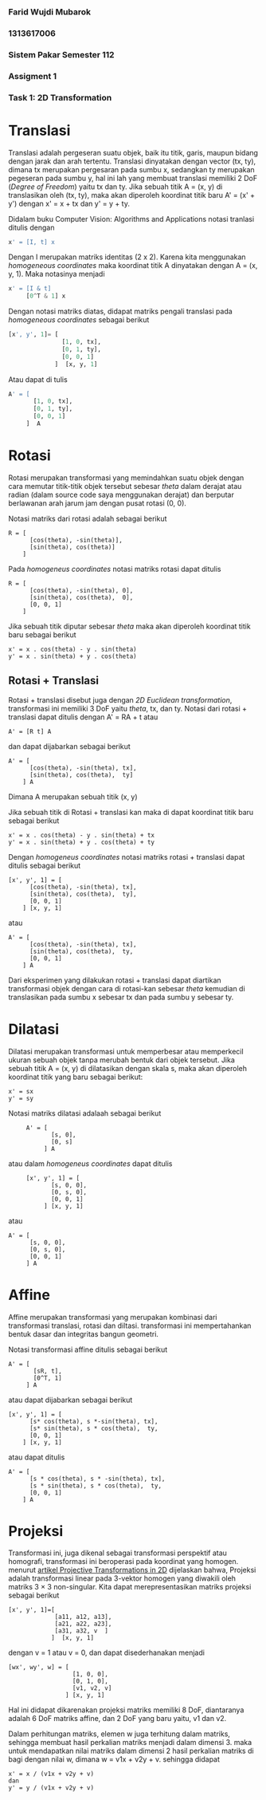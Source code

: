 ### Farid Wujdi Mubarok
### 1313617006
### Sistem Pakar Semester 112
### Assigment 1
### Task 1: 2D Transformation

# Translasi

Translasi adalah pergeseran suatu objek, baik itu titik, garis, maupun bidang dengan jarak dan arah tertentu. Translasi dinyatakan dengan vector (tx, ty), dimana tx merupakan pergesaran pada sumbu x, sedangkan ty merupakan pegeseran pada sumbu y, hal ini lah yang membuat translasi memiliki 2 DoF (*Degree of Freedom*) yaitu tx dan ty. Jika sebuah titik A = (x, y) di translasikan oleh (tx, ty), maka akan diperoleh koordinat titik baru A' = (x' + y') dengan x' = x + tx dan y' = y + ty.


Didalam buku Computer Vision: Algorithms and Applications notasi tranlasi ditulis dengan 
```python
x' = [I, t] x
```

Dengan I merupakan matriks identitas (2 x 2). Karena kita menggunakan *homogeneous coordinates* maka koordinat titik A dinyatakan dengan A = (x, y, 1). Maka notasinya menjadi 

```python
x' = [I & t]
     [0^T & 1] x
```

Dengan notasi matriks diatas, didapat matriks pengali translasi pada *homogeneous coordinates* sebagai berikut
```python
[x', y', 1]= [
               [1, 0, tx],
               [0, 1, ty],
               [0, 0, 1]
             ]  [x, y, 1]

```

Atau dapat di tulis
```python
A' = [
       [1, 0, tx],
       [0, 1, ty],
       [0, 0, 1]
     ]  A

```

# Rotasi
Rotasi merupakan transformasi yang memindahkan suatu objek dengan cara memutar titik-titik objek tersebut sebesar *theta* dalam derajat atau radian (dalam source code saya menggunakan derajat) dan berputar berlawanan arah jarum jam dengan pusat rotasi (0, 0).

Notasi matriks dari rotasi adalah sebagai berikut
```code
R = [
      [cos(theta), -sin(theta)],
      [sin(theta), cos(theta)]
    ]
```

Pada *homogeneus coordinates* notasi matriks rotasi dapat ditulis
```code
R = [
      [cos(theta), -sin(theta), 0],
      [sin(theta), cos(theta),  0],
      [0, 0, 1]
    ]
```

Jika sebuah titik diputar sebesar *theta* maka akan diperoleh koordinat titik baru sebagai berikut
```code
x' = x . cos(theta) - y . sin(theta)
y' = x . sin(theta) + y . cos(theta)
```

## Rotasi + Translasi
Rotasi + translasi disebut juga dengan *2D Euclidean transformation*, transformasi ini memiliki 3 DoF yaitu *theta*, tx, dan ty. Notasi dari rotasi + translasi dapat ditulis dengan  A' = RA + t atau
```code
A' = [R t] A
```
dan dapat dijabarkan sebagai berikut
```code
A' = [
      [cos(theta), -sin(theta), tx],
      [sin(theta), cos(theta),  ty]
    ] A
```
Dimana A merupakan sebuah titik (x, y)

Jika sebuah titik di Rotasi + translasi kan maka di dapat koordinat titik baru sebagai berikut
```code
x' = x . cos(theta) - y . sin(theta) + tx
y' = x . sin(theta) + y . cos(theta) + ty
```

Dengan *homogeneus coordinates* notasi matriks rotasi + translasi dapat ditulis sebagai berikut
```code
[x', y', 1] = [
      [cos(theta), -sin(theta), tx],
      [sin(theta), cos(theta),  ty],
      [0, 0, 1]
    ] [x, y, 1]
```
atau
```code
A' = [
      [cos(theta), -sin(theta), tx],
      [sin(theta), cos(theta),  ty,
      [0, 0, 1]
    ] A
```

Dari eksperimen yang dilakukan rotasi + translasi dapat diartikan transformasi objek dengan cara di rotasi-kan sebesar *theta* kemudian di translasikan pada sumbu x sebesar tx dan pada sumbu y sebesar ty.

# Dilatasi
Dilatasi merupakan transformasi untuk memperbesar atau memperkecil ukuran sebuah objek tanpa merubah bentuk dari objek tersebut. Jika sebuah titik A = (x, y) di dilatasikan dengan skala s, maka akan diperoleh koordinat titik yang baru sebagai berikut:
```code
x' = sx
y' = sy
```

Notasi matriks dilatasi adalaah sebagai berikut
```code
     A' = [
            [s, 0],
            [0, s]
          ] A
```

atau dalam *homogeneus coordinates* dapat ditulis
```code
     [x', y', 1] = [
            [s, 0, 0],
            [0, s, 0],
            [0, 0, 1]
          ] [x, y, 1]
```
atau
```code
A' = [
      [s, 0, 0],
      [0, s, 0],
      [0, 0, 1]
     ] A
```

# Affine
Affine merupakan transformasi yang merupakan kombinasi dari transformasi translasi, rotasi dan diltasi. transformasi ini mempertahankan bentuk dasar dan integritas bangun geometri. 

Notasi transformasi affine ditulis sebagai berikut
```code
A' = [
       [sR, t],
       [0^T, 1]
     ] A
```
atau dapat dijabarkan sebagai berikut
```code
[x', y', 1] = [
      [s* cos(theta), s *-sin(theta), tx],
      [s* sin(theta), s * cos(theta),  ty,
      [0, 0, 1]
    ] [x, y, 1]
```
atau dapat ditulis
```code
A' = [
      [s * cos(theta), s * -sin(theta), tx],
      [s * sin(theta), s * cos(theta),  ty,
      [0, 0, 1]
    ] A
```

# Projeksi
Transformasi ini, juga dikenal sebagai transformasi perspektif atau homografi, transformasi ini beroperasi pada koordinat yang homogen. 
menurut [artikel Projective Transformations in 2D](https://mc.ai/part-ii-projective-transformations-in-2d/)  dijelaskan bahwa, Projeksi adalah transformasi linear pada 3-vektor homogen yang diwakili oleh matriks 3 × 3 non-singular.
Kita dapat merepresentasikan matriks projeksi sebagai berikut
```code
[x', y', 1]=[
             [a11, a12, a13],
             [a21, a22, a23],
             [a31, a32, v  ]
            ]  [x, y, 1]
```
dengan v = 1 atau v = 0, dan dapat disederhanakan menjadi 
```code
[wx', wy', w] = [
                  [1, 0, 0],
                  [0, 1, 0],
                  [v1, v2, v]
                ] [x, y, 1]
```
Hal ini didapat dikarenakan projeksi matriks memiliki 8 DoF, diantaranya adalah 6 DoF matriks affine, dan 2 DoF yang baru yaitu, v1 dan v2.

Dalam perhitungan matriks, elemen w juga terhitung dalam matriks, sehingga membuat hasil perkalian matriks menjadi dalam dimensi 3. maka untuk mendapatkan nilai matriks dalam dimensi 2 hasil perkalian matriks di bagi dengan nilai w, dimana w = v1x + v2y + v. sehingga didapat
```code
x' = x / (v1x + v2y + v)
dan
y' = y / (v1x + v2y + v)
```


